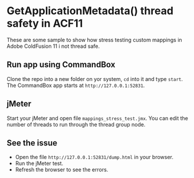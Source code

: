 # GetApplicationMetadata() thread safety in ACF11
These are some sample to show how stress testing custom mappings in Adobe ColdFusion 11 i not thread safe.

## Run app using CommandBox
Clone the repo into a new folder on yor system, `cd` into it and type `start`.
The CommandBox app starts at `http://127.0.0.1:52831`.

## jMeter
Start your jMeter and open file `mappings_stress_test.jmx`.
You can edit the number of threads to run through the thread group node.

## See the issue
- Open the file `http://127.0.0.1:52831/dump.html` in your browser.
- Run the jMeter test.
- Refresh the browser to see the errors.

